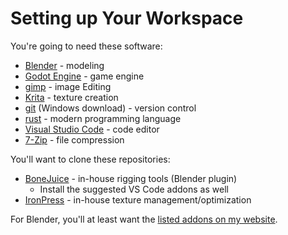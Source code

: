 # Setting up Your Workspace

You're going to need these software:
- [Blender](https://www.blender.org/) - modeling
- [Godot Engine](https://godotengine.org/) - game engine
- [gimp](https://www.gimp.org/) - image Editing
- [Krita](https://krita.org/en/) - texture creation
- [git](https://git-scm.com/download/win) (Windows download) - version control
- [rust](https://www.rust-lang.org/tools/install) - modern programming language
- [Visual Studio Code](https://code.visualstudio.com/) - code editor
- [7-Zip](https://7-zip.org/) - file compression

You'll want to clone these repositories:
- [BoneJuice](https://github.com/arocull/BoneJuice) - in-house rigging tools (Blender plugin)
    - Install the suggested VS Code addons as well
- [IronPress](https://github.com/arocull/IronPress) - in-house texture management/optimization

For Blender, you'll at least want the [listed addons on my website](https://alanocull.com/workspace.html).
